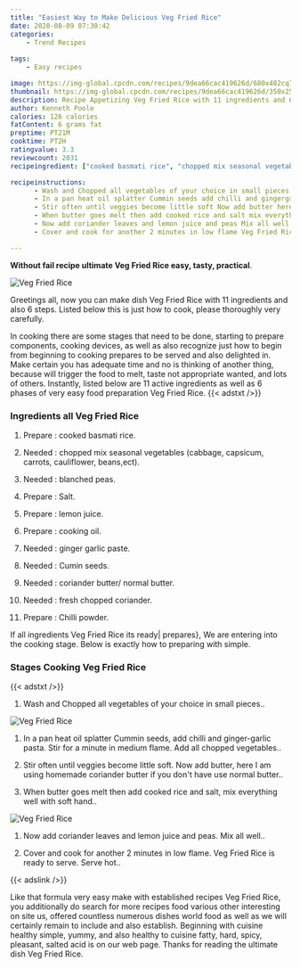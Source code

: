 ```yaml
---
title: "Easiest Way to Make Delicious Veg Fried Rice"
date: 2020-08-09 07:30:42
categories:
    - Trend Recipes
    
tags:
    - Easy recipes

image: https://img-global.cpcdn.com/recipes/9dea66cac419626d/680x482cq70/veg-fried-rice-recipe-main-photo.jpg
thumbnail: https://img-global.cpcdn.com/recipes/9dea66cac419626d/350x250cq70/veg-fried-rice-recipe-main-photo.jpg
description: Recipe Appetizing Veg Fried Rice with 11 ingredients and 6 stages of easy cooking.
author: Kenneth Poole
calories: 126 calories
fatContent: 6 grams fat
preptime: PT21M
cooktime: PT2H
ratingvalue: 3.3
reviewcount: 2031
recipeingredient: ["cooked basmati rice", "chopped mix seasonal vegetables cabbage capsicum carrots cauliflower beansect", "blanched peas", "Salt", "lemon juice", "cooking oil", "ginger garlic paste", "Cumin seeds", "coriander butter normal butter", "fresh chopped coriander", "Chilli  powder"]

recipeinstructions: 
      - Wash and Chopped all vegetables of your choice in small pieces 
      - In a pan heat oil splatter Cummin seeds add chilli and gingergarlic pasta Stir for a minute in medium flame Add all chopped vegetables 
      - Stir often until veggies become little soft Now add butter here I am using homemade coriander butter if you dont have use normal butter 
      - When butter goes melt then add cooked rice and salt mix everything well with soft hand 
      - Now add coriander leaves and lemon juice and peas Mix all well 
      - Cover and cook for another 2 minutes in low flame Veg Fried Rice is ready to serve Serve hot

---
```




**Without fail recipe ultimate Veg Fried Rice easy, tasty, practical**. 


![Veg Fried Rice](https://img-global.cpcdn.com/recipes/9dea66cac419626d/680x482cq70/veg-fried-rice-recipe-main-photo.jpg "Veg Fried Rice")




Greetings all, now you can make dish Veg Fried Rice with 11 ingredients and also 6 steps. Listed below this is just how to cook, please thoroughly very carefully.

In cooking there are some stages that need to be done, starting to prepare components, cooking devices, as well as also recognize just how to begin from beginning to cooking prepares to be served and also delighted in. Make certain you has adequate time and no is thinking of another thing, because will trigger the food to melt, taste not appropriate wanted, and lots of others. Instantly, listed below are 11 active ingredients as well as 6 phases of very easy food preparation Veg Fried Rice.
{{< adstxt />}}

### Ingredients all Veg Fried Rice


1. Prepare  : cooked basmati rice.

1. Needed  : chopped mix seasonal vegetables (cabbage, capsicum, carrots, cauliflower, beans,ect).

1. Needed  : blanched peas.

1. Prepare  : Salt.

1. Prepare  : lemon juice.

1. Prepare  : cooking oil.

1. Needed  : ginger garlic paste.

1. Needed  : Cumin seeds.

1. Needed  : coriander butter/ normal butter.

1. Needed  : fresh chopped coriander.

1. Prepare  : Chilli  powder.



If all ingredients Veg Fried Rice its ready| prepares}, We are entering into the cooking stage. Below is exactly how to preparing with simple.

### Stages Cooking Veg Fried Rice

{{< adstxt />}}


1. Wash and Chopped all vegetables of your choice in small pieces..



![Veg Fried Rice](https://img-global.cpcdn.com/steps/3765e9de86f9b7b5/160x128cq70/veg-fried-rice-recipe-step-1-photo.jpg" "Veg Fried Rice")



1. In a pan heat oil splatter Cummin seeds, add chilli and ginger-garlic pasta. Stir for a minute in medium flame. Add all chopped vegetables..



1. Stir often until veggies become little soft. Now add butter, here I am using homemade coriander butter if you don&#39;t have use normal butter..



1. When butter goes melt then add cooked rice and salt, mix everything well with soft hand..



![Veg Fried Rice](//assets-global.cpcdn.com/assets/icons/button_play-2c75c40dde080a61004c1f40b05d8f140eaff45d7e9e6481dc71c63d2e7c4909.png" "Veg Fried Rice")



1. Now add coriander leaves and lemon juice and peas. Mix all well..



1. Cover and cook for another 2 minutes in low flame. Veg Fried Rice is ready to serve. Serve hot..





{{< adslink />}}

Like that formula very easy make with established recipes Veg Fried Rice, you additionally do search for more recipes food various other interesting on site us, offered countless numerous dishes world food as well as we will certainly remain to include and also establish. Beginning with cuisine healthy simple, yummy, and also healthy to cuisine fatty, hard, spicy, pleasant, salted acid is on our web page. Thanks for reading the ultimate dish Veg Fried Rice.
